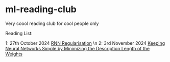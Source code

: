 # ml-reading-club
Very coool reading club for cool people only


Reading List:

1: 27th October 2024 [RNN Regularisation](https://arxiv.org/abs/1409.2329) \n
2: 3rd November 2024 [Keeping Neural Networks Simple by Minimizing the Description Length of the Weights](https://www.cs.toronto.edu/~hinton/absps/colt93.pdf)
